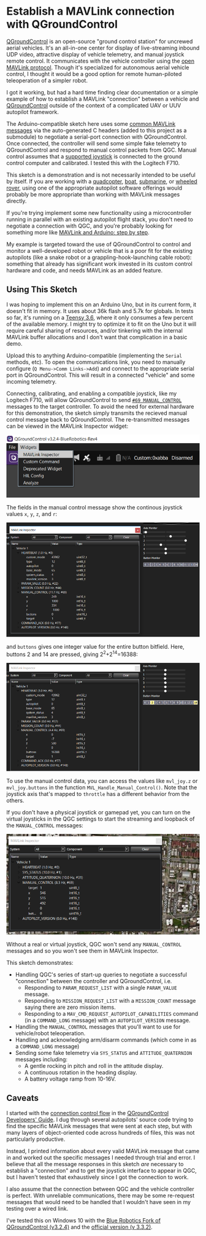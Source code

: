 # Establish a MAVLink connection with QGroundControl 

[QGroundControl](http://qgroundcontrol.com/) is an open-source
"ground control station" for uncrewed aerial vehicles. It's an all-in-one center for display of live-streaming inbound UDP video, attractive display of vehicle telemetry, and manual joystick remote control. It communicates with the vehicle controller using the [open MAVLink protocol](https://mavlink.io/). Though it's specialized for autonomous aerial vehicle control, I thought it would be a good option for remote human-piloted teleoperation of a simpler robot. 

I got it working, but had a hard time finding clear documentation or a simple example of how to establish a MAVLink "connection" between a vehicle and [QGroundControl](http://qgroundcontrol.com/) outside of the context of a complicated UAV or UUV autopilot framework. 

The Arduino-compatible sketch here uses some [common MAVLink messages](https://mavlink.io/en/messages/common.html) via the auto-generated C headers (added to this project as a submodule) to negotiate a serial-port connection with QGroundControl. Once connected, the controller will send some simple fake telemetry to QGroundControl and respond to manual control packets from QGC. Manual control assumes that a [supported joystick](https://docs.qgroundcontrol.com/en/SetupView/Joystick.html#supported-joysticks) is connected to the ground control computer and calibrated. I tested this with the Logitech F710.

This sketch is a demonstration and is not necessarily intended to be useful by itself. If you are working with a [quadcopter](http://px4.io/), [boat](https://discuss.ardupilot.org/t/rover-3-0-0-release/8267), [submarine](https://github.com/bluerobotics/ardusub/), or [wheeled rover](https://discuss.ardupilot.org/t/rover-3-0-0-release/8267), using one of the appropriate autopilot software offerings would probably be more appropriate than working with MAVLink messages directly.

If you're trying implement some new functionality using a microcontroller running in parallel with an existing autopilot flight stack, you don't need to negotiate a connection with QGC, and you're probably looking for something more like [MAVLink and Arduino: step by step](https://discuss.ardupilot.org/t/mavlink-and-arduino-step-by-step/25566/22).

My example is targeted toward the use of QGroundControl to control and monitor a well-developed robot or vehicle that is a poor fit for the existing autopilots (like a snake robot or a grappling-hook-launching cable robot): something that already has significant work invested in its custom control hardware and code, and needs MAVLink as an added feature.

## Using This Sketch

I was hoping to implement this on an Arduino Uno, but in its current form, it doesn't fit in memory. It uses about 36k flash and 5.7k for globals. In tests so far, it's running on a [Teensy 3.6](https://www.pjrc.com/store/teensy36.html), where it only consumes a few percent of the available memory. I might try to optimize it to fit on the Uno but it will require careful sharing of resources, and/or tinkering with the internal MAVLink buffer allocations and I don't want that complication in a basic demo. 

Upload this to anything Arduino-compatible (implementing the `Serial` methods, etc). To open the communications link, you need to manually configure (`Q Menu->Comm Links->Add`) and connect to the appropriate serial port in QGroundControl. This will result in a connected "vehicle" and some incoming telemetry.

Connecting, calibrating, and enabling a compatible joystick, like my Logitech F710, will allow QGroundControl to send [`#69 MANUAL_CONTROL`](https://mavlink.io/en/messages/common.html#MANUAL_CONTROL) messages to the target controller. To avoid the need for external hardware for this demonstration, the sketch simply transmits the recieved manual control message back to QGroundControl. The re-transmitted messages can be viewed in the MAVLink Inspector widget:

![](README_images/mavinspect.png)

The fields in the manual control message show the continous joystick values `x`, `y`, `z`, and `r`:

![](README_images/mav_axis_monitor.png)

and `buttons` gives one integer value for the entire button bitfield. Here, buttons 2 and 14 are pressed, giving 2<sup>2</sup>+2<sup>14</sup>=16388:

![](README_images/mav_button_monitor.png)

To use the manual control data, you can access the values like `mvl_joy.z` or `mvl_joy.buttons` in the function `MVL_Handle_Manual_Control()`. Note that the joystick axis that's mapped to `throttle` has a different behavior from the others.

If you don't have a physical joystick or gamepad yet, you can turn on the virtual joysticks in the QGC settings to start the streaming and loopback of the `MANUAL_CONTROL` messages: 

![](README_images/virt_joystick.png)

Without a real or virtual joystick, QGC won't send any `MANUAL_CONTROL` messages and so you won't see them in MAVLink Inspector.

This sketch demonstrates:
 * Handling QGC's series of start-up queries to negotiate a successful "connection" between the controller and QGroundControl, i.e.
   * Responding to `PARAM_REQUEST_LIST` with a single `PARAM_VALUE` message.
   * Responding to `MISSION_REQUEST_LIST` with a `MISSION_COUNT` message saying there are zero mission items.
   * Responding to a `MAV_CMD_REQUEST_AUTOPILOT_CAPABILITIES` command (in a `COMMAND_LONG` message) with an `AUTOPILOT_VERSION` message. 
 * Handling the `MANUAL_CONTROL` messages that you'll want to use for vehicle/robot teleoperation.
 * Handling and acknowledging arm/disarm commands (which come in as a `COMMAND_LONG` message)
 * Sending some fake telemetry via `SYS_STATUS` and `ATTITUDE_QUATERNION` messages including: 
   * A gentle rocking in pitch and roll in the attitude display.
   * A continuous rotation in the heading display.
   * A battery voltage ramp from 10-16V.

## Caveats

I started with the [connection control flow](https://dev.qgroundcontrol.com/en/communication_flow.html) in the [QGroundControl Developers' Guide](https://dev.qgroundcontrol.com/en/). I dug through several autopilots' source code trying to find the specific MAVLink messages that were sent at each step, but with many layers of object-oriented code across hundreds of files, this was not particularly productive.

Instead, I printed information about every valid MAVLink message that came in and worked out the specific messages I needed through trial and error. I believe that all the message responses in this sketch *are* necessary to establish a "connection" and to get the joystick interface to appear in QGC, but I haven't tested that exhaustively since I got the connection to work.

I also assume that the connection between QGC and the vehicle controller is perfect. With unreliable communications, there may be some re-request messages that would need to be handled that I wouldn't have seen in my testing over a wired link. 

I've tested this on Windows 10 with the [Blue Robotics Fork of QGroundControl (v3.2.4)](https://discuss.bluerobotics.com/t/software-updates-8-may-2018/2617) and the [official version (v 3.3.2)](http://qgroundcontrol.com/downloads/).
